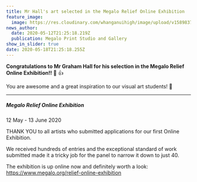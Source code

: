 ```yaml
---
title: Mr Hall's art selected in the Megalo Relief Online Exhibition
feature_image:
  image: https://res.cloudinary.com/whanganuihigh/image/upload/v1589837140/News/Graham_Hall._May_2020.Relief_Catalogue_202010.jpg
news_author:
  date: 2020-05-12T21:25:18.219Z
  publication: Megalo Print Studio and Gallery
show_in_slider: true
date: 2020-05-18T21:25:18.255Z
---
```

**Congratulations to Mr Graham Hall for his selection in the Megalo Relief Online Exhibition!!** 🎨 👍

You are awesome and a great inspiration to our visual art students! 🙂

- - -

##### Megalo Relief Online Exhibition  
12 May - 13 June 2020

THANK YOU to all artists who submitted applications for our first Online Exhibition. 

We received hundreds of entries and the exceptional standard of work submitted made it a tricky job for the panel to narrow it down to just 40. 

The exhibition is up online now and definitely worth a look: <https://www.megalo.org/relief-online-exhibition>